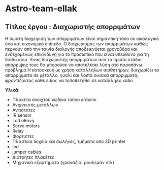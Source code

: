 # Astro-team-ellak

## Τίτλος έργου : Διαχωριστής απορριμάτων
Η σωστή διαχείριση των απορριμάτων είναι σημαντική τόσο σε οικολογικό όσο και οικονομικό επίπεδο. Ο διαχωρισμός των απορριμάτων καθώς περνούν από την ταινία διαλογής αποδεικνύεται χρονοβόρα και ενδεχομένως επικίνδυνη για το προσωπικό που είναι υπεύθυνο για τη διαδικασία. Ένας διαχωριστής απορριμάτων από το πρώτο στάδιο απόρριψης τους θα μπορούσε να αποτελέσει λύση στο παραπάνω πρόβλημα.Η κατασκευή με χρήση κατάλληλων αισθητήρων, διαχωρίζει τα απορρίμματα σε μέταλλο, γυαλί και λοιπά οικιακά απορρίμματα, φροντίζοντας κάθε είδος να τοποθετηθεί σε κατάλληλο κάδο. 

**Υλικά:**
- Πλακέτα ανοιχτού κώδικα τύπου arduino
- Ανιχνευτής μετάλλων
- Αντιστάτες
- IR sensor
- Lcd οθόνη
- Servo motors
- Relay
- Φορτιστές
- Πλαστικά δοχεία και σωλήνες, τμήματα απο 3D printer
- led
- jumper cables
- Διάτρητες πλακέτες
- Μηχανικά εξαρτήματα (γρανάζια, ρουλεμάν κτλ)
